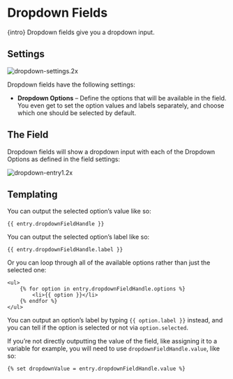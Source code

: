 # Dropdown Fields

{intro} Dropdown fields give you a dropdown input.

## Settings

![dropdown-settings.2x](https://craftcmsassets.craftcdn.com/images/docs/field-types/dropdown/dropdown-settings.2x.png)

Dropdown fields have the following settings:

*   **Dropdown Options** – Define the options that will be available in the field. You even get to set the option values and labels separately, and choose which one should be selected by default.

## The Field

Dropdown fields will show a dropdown input with each of the Dropdown Options as defined in the field settings:

![dropdown-entry1.2x](https://craftcmsassets.craftcdn.com/images/docs/field-types/dropdown/dropdown-entry1.2x.png)

## Templating

You can output the selected option’s value like so:

```twig
{{ entry.dropdownFieldHandle }}
```

You can output the selected option’s label like so:

```twig
{{ entry.dropdownFieldHandle.label }}
```

Or you can loop through all of the available options rather than just the selected one:

```twig
<ul>
    {% for option in entry.dropdownFieldHandle.options %}
        <li>{{ option }}</li>
    {% endfor %}
</ul>
```

You can output an option’s label by typing `{{ option.label }}` instead, and you can tell if the option is selected or not via `option.selected`.

If you’re not directly outputting the value of the field, like assigning it to a variable for example, you will need to use `dropdownFieldHandle.value`, like so:

```twig
{% set dropdownValue = entry.dropdownFieldHandle.value %}
```
